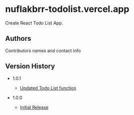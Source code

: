 # nuflakbrr-todolist.vercel.app

Create React Todo List App.

## Authors

Contributors names and contact info


## Version History

- 1.0.1

  - [Updated Todo List function](CHANGELOG.md)

- 1.0.0
  - [Initial Release](CHANGELOG.md)

